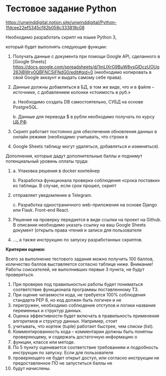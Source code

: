 # **Тестовое задание Python**
https://unwinddigital.notion.site/unwinddigital/Python-1fdcee22ef5345cf82b058c333818c08

Необходимо разработать скрипт на языке Python 3, 

который будет выполнять следующие функции:

1. Получать данные с документа при помощи Google API, сделанного в [Google Sheets]
https://docs.google.com/spreadsheets/d/1mLIXrG9BuW8vsGIDczUOUq263jBWry0QBFNCSiFNdG0/edit#gid=0
(необходимо копировать в свой Google аккаунт и выдать самому себе права).
2. Данные должны добавляться в БД, в том же виде, что и в файле –источнике, с добавлением колонки «стоимость в руб.»
    
    a. Необходимо создать DB самостоятельно, СУБД на основе PostgreSQL.
    
    b. Данные для перевода $ в рубли необходимо получать по курсу [ЦБ РФ](https://www.cbr.ru/development/SXML/).
    
3. Скрипт работает постоянно для обеспечения обновления данных в онлайн режиме (необходимо учитывать, что строки в 
4. Google Sheets таблицу могут удаляться, добавляться и изменяться).

Дополнения, которые дадут дополнительные баллы и поднимут потенциальный уровень оплаты труда:

1. a. Упаковка решения в docker контейнер
    
    b. Разработка функционала проверки соблюдения «срока поставки» из таблицы. В случае, если срок прошел, скрипт
2. отправляет уведомление в Telegram.
    
    c. Разработка одностраничного web-приложения на основе Django или Flask. Front-end React.
    

1. Решение на проверку передается в виде ссылки на проект на Github.
В описании необходимо указать ссылку на ваш Google Sheets документ (открыть права чтения и записи для пользователя 
2. ..., а также инструкцию по запуску разработанных скриптов.

**Критерии оценки:**

Всего за выполнение тестового задания можно получить 100 баллов, количество баллов выставляется согласно таблице ниже.
Внимание! Работы соискателей, не выполнивших первые 3 пункта, не будут проверяться.

1. При проверке под правильностью работы будет пониматься соответствие функционала программы поставленному ТЗ.
2. При оценке читаемости кода, не требуется 100% соблюдения стандарта PEP 8, но код должен быть логичен и не 
3. перегружен, необходимо соблюдение отступов и логики названия переменных и структур данных.
4. Оценка эффективности будет включать в правильность применения алгоритмов и структур данных. Например, стоит 
5. учитывать, что кортеж (tuple) работает быстрее, чем списки (list).
6. Комментированность кода – комментарии должны быть понятны проверяющему, и содержать достаточную информацию о 
7. функции, классе или методе.
8. По 5 пункту оценивается соответствие требованиям и подробность инструкции по запуску. Если для пользователя 
9. проверяющего не будет открыт доступ, или согласно инструкции не предоставленное ПО не запуститься баллы не 
10. будут начислены.